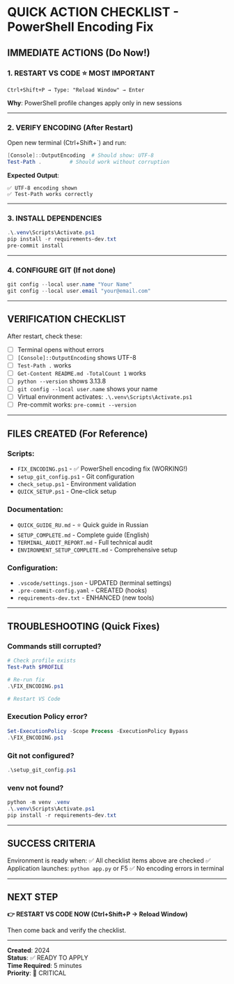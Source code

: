 # QUICK ACTION CHECKLIST - PowerShell Encoding Fix

## IMMEDIATE ACTIONS (Do Now!)

### 1. RESTART VS CODE ⭐ MOST IMPORTANT
```
Ctrl+Shift+P → Type: "Reload Window" → Enter
```
**Why**: PowerShell profile changes apply only in new sessions

---

### 2. VERIFY ENCODING (After Restart)
Open new terminal (Ctrl+Shift+`) and run:
```powershell
[Console]::OutputEncoding  # Should show: UTF-8
Test-Path .         # Should work without corruption
```

**Expected Output**:
```
✅ UTF-8 encoding shown
✅ Test-Path works correctly
```

---

### 3. INSTALL DEPENDENCIES
```powershell
.\.venv\Scripts\Activate.ps1
pip install -r requirements-dev.txt
pre-commit install
```

---

### 4. CONFIGURE GIT (If not done)
```powershell
git config --local user.name "Your Name"
git config --local user.email "your@email.com"
```

---

## VERIFICATION CHECKLIST

After restart, check these:

- [ ] Terminal opens without errors
- [ ] `[Console]::OutputEncoding` shows UTF-8
- [ ] `Test-Path .` works
- [ ] `Get-Content README.md -TotalCount 1` works
- [ ] `python --version` shows 3.13.8
- [ ] `git config --local user.name` shows your name
- [ ] Virtual environment activates: `.\.venv\Scripts\Activate.ps1`
- [ ] Pre-commit works: `pre-commit --version`

---

## FILES CREATED (For Reference)

### Scripts:
- `FIX_ENCODING.ps1` - ✅ PowerShell encoding fix (WORKING!)
- `setup_git_config.ps1` - Git configuration
- `check_setup.ps1` - Environment validation
- `QUICK_SETUP.ps1` - One-click setup

### Documentation:
- `QUICK_GUIDE_RU.md` - ⭐ Quick guide in Russian
- `SETUP_COMPLETE.md` - Complete guide (English)
- `TERMINAL_AUDIT_REPORT.md` - Full technical audit
- `ENVIRONMENT_SETUP_COMPLETE.md` - Comprehensive setup

### Configuration:
- `.vscode/settings.json` - UPDATED (terminal settings)
- `.pre-commit-config.yaml` - CREATED (hooks)
- `requirements-dev.txt` - ENHANCED (new tools)

---

## TROUBLESHOOTING (Quick Fixes)

### Commands still corrupted?
```powershell
# Check profile exists
Test-Path $PROFILE

# Re-run fix
.\FIX_ENCODING.ps1

# Restart VS Code
```

### Execution Policy error?
```powershell
Set-ExecutionPolicy -Scope Process -ExecutionPolicy Bypass
.\FIX_ENCODING.ps1
```

### Git not configured?
```powershell
.\setup_git_config.ps1
```

### venv not found?
```powershell
python -m venv .venv
.\.venv\Scripts\Activate.ps1
pip install -r requirements-dev.txt
```

---

## SUCCESS CRITERIA

Environment is ready when:
✅ All checklist items above are checked
✅ Application launches: `python app.py` or F5
✅ No encoding errors in terminal

---

## NEXT STEP

**👉 RESTART VS CODE NOW (Ctrl+Shift+P → Reload Window)**

Then come back and verify the checklist.

---

**Created**: 2024  
**Status**: ✅ READY TO APPLY  
**Time Required**: 5 minutes  
**Priority**: 🔴 CRITICAL
